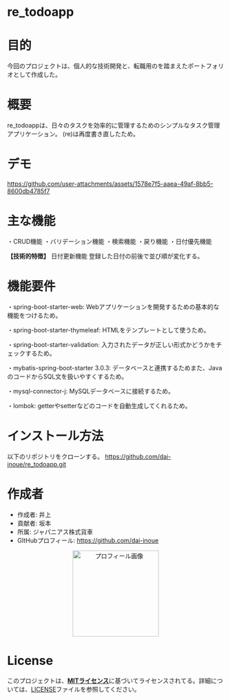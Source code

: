 # re_todoapp

# 目的
今回のプロジェクトは、個人的な技術開発と、転職用のを踏まえたポートフォリオとして作成した。

# 概要
re_todoappは、日々のタスクを効率的に管理するためのシンプルなタスク管理アプリケーション。
(re)は再度書き直したため。

# デモ
https://github.com/user-attachments/assets/1578e7f5-aaea-49af-8bb5-8600db4785f7

# 主な機能
・CRUD機能
・バリデーション機能
・検索機能
・戻り機能
・日付優先機能

**【技術的特徴】**
日付更新機能
登録した日付の前後で並び順が変化する。

# 機能要件
・spring-boot-starter-web: Webアプリケーションを開発するための基本的な機能をつけるため。

・spring-boot-starter-thymeleaf: HTMLをテンプレートとして使うため。

・spring-boot-starter-validation: 入力されたデータが正しい形式かどうかをチェックするため。

・mybatis-spring-boot-starter 3.0.3: データベースと連携するためまた、JavaのコードからSQL文を扱いやすくするため。

・mysql-connector-j: MySQLデータベースに接続するため。

・lombok: getterやsetterなどのコードを自動生成してくれるため。

# インストール方法
以下のリポジトリをクローンする。
https://github.com/dai-inoue/re_todoapp.git

# 作成者

* 作成者: 井上
* 貢献者: 坂本
* 所属: ジャパニアス株式貨車
* GItHubプロフィール: https://github.com/dai-inoue
<div align="center">
  <img src="https://github.com/user-attachments/assets/e876c492-cd59-42f0-9352-e97a0e8b4ffa" width="200" alt="プロフィール画像">
</div>

# License
このプロジェクトは、[**MITライセンス**](https://opensource.org/licenses/MIT)に基づいてライセンスされてる。詳細については、[LICENSE](LICENSE)ファイルを参照してください。
